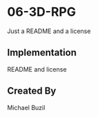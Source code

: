 # 06-3D-RPG

Just a README and a license 

## Implementation

README and license

## Created By

Michael Buzil

